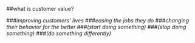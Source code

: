 <!-- .slide: data-background="resources/footer.svg" data-background-size="contain" data-background-position="bottom"  -->

##what is customer value?
  
###_improving customers' lives_ <!-- .element: class="fragment"; style="color:maroon" -->
###_easing the jobs they do_ <!-- .element: class="fragment"; style="color:maroon" -->
###_changing their behavior for the better_ <!-- .element: class="fragment"; style="color:#128bc1" -->
###_(start doing something)_ <!-- .element: class="fragment"; style="color:#128bc1" -->
###_(stop doing something)_ <!-- .element: class="fragment"; style="color:#128bc1" -->
###_(do something differently)_ <!-- .element: class="fragment"; style="color:#128bc1" -->

<br/>
<br/>
<br/>
<br/>
<br/>
<br/>
<br/>
<br/>
<br/>
<br/>
<br/>
<br/>
<br/>
<br/>
<br/>
<br/>
<br/>
<br/>
<br/>
<br/>
<br/>
<br/>
<br/>
<br/>
<br/>
<br/>
<br/>
<aside class="notes">
  <p>
  </p>
</aside>
